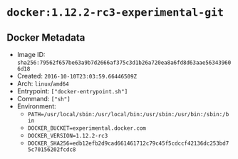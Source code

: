 # `docker:1.12.2-rc3-experimental-git`

## Docker Metadata

- Image ID: `sha256:79562f657be63a9b7d2666af375c3d1b26a720ea8a6fd8d63aae563439606d18`
- Created: `2016-10-10T23:03:59.66446509Z`
- Arch: `linux`/`amd64`
- Entrypoint: `["docker-entrypoint.sh"]`
- Command: `["sh"]`
- Environment:
  - `PATH=/usr/local/sbin:/usr/local/bin:/usr/sbin:/usr/bin:/sbin:/bin`
  - `DOCKER_BUCKET=experimental.docker.com`
  - `DOCKER_VERSION=1.12.2-rc3`
  - `DOCKER_SHA256=edb12efb2d9cad661461712c79c45f5cdccf42136dc253bd75c70156202fcdc8`
